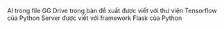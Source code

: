 AI trong file GG Drive trong bản đề xuất được viết với thư viện Tensorflow của Python
Server được viết với framework Flask của Python
